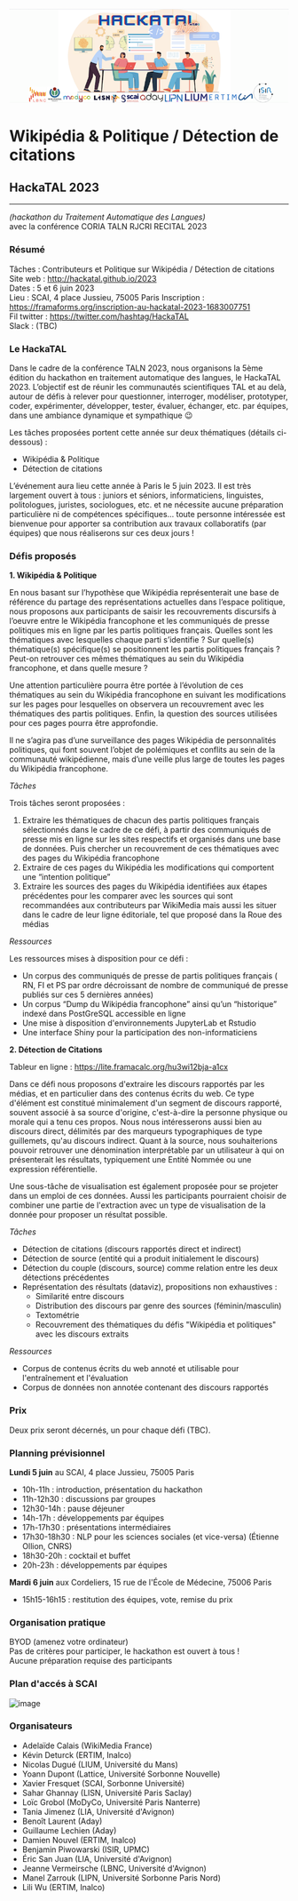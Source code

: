 ![HackaTAL 2023](https://raw.githubusercontent.com/HackaTAL/2023/gh-pages/HackaTAL_2023.png)

# Wikipédia & Politique / Détection de citations

## HackaTAL 2023
---------------
*(hackathon du Traitement Automatique des Langues)*  
avec la conférence CORIA TALN RJCRI RECITAL 2023

### Résumé

Tâches : Contributeurs et Politique sur Wikipédia / Détection de citations 
Site web : http://hackatal.github.io/2023  
Dates : 5 et 6 juin 2023  
Lieu : SCAI, 4 place Jussieu, 75005 Paris 
Inscription : https://framaforms.org/inscription-au-hackatal-2023-1683007751  
Fil twitter : https://twitter.com/hashtag/HackaTAL  
Slack : (TBC)  

### Le HackaTAL

Dans le cadre de la conférence TALN 2023, nous organisons la 5ème édition du hackathon en traitement automatique des langues, le HackaTAL 2023. L’objectif est de réunir les communautés scientifiques TAL et au delà, autour de défis à relever pour questionner, interroger, modéliser, prototyper, coder, expérimenter, développer, tester, évaluer, échanger, etc. par équipes, dans une ambiance dynamique et sympathique 😉

Les tâches proposées portent cette année sur deux thématiques (détails ci-dessous) :

- Wikipédia & Politique
- Détection de citations

L’événement aura lieu cette année à Paris le 5 juin 2023. Il est très largement ouvert à tous : juniors et séniors, informaticiens, linguistes, politologues, juristes, sociologues, etc. et ne nécessite aucune préparation particulière ni de compétences spécifiques... toute personne intéressée est bienvenue  pour apporter sa contribution aux travaux collaboratifs (par équipes) que nous réaliserons sur ces deux jours !

### Défis proposés

**1. Wikipédia & Politique**

En nous basant sur l’hypothèse que Wikipédia représenterait une base de référence du partage des représentations actuelles dans l’espace politique, nous proposons aux participants de saisir les recouvrements discursifs à l’oeuvre entre le Wikipédia francophone et les communiqués de presse politiques mis en ligne par les partis politiques français. Quelles sont les thématiques avec lesquelles chaque parti s’identifie ? Sur quelle(s) thématique(s) spécifique(s) se positionnent les partis politiques français ? Peut-on retrouver ces mêmes thématiques au sein du Wikipédia francophone, et dans quelle mesure ? 


Une attention particulière pourra être portée à l’évolution de ces thématiques au sein du Wikipédia francophone en suivant les modifications sur les pages pour lesquelles on observera un recouvrement avec les thématiques des partis politiques. Enfin, la question des sources utilisées pour ces pages pourra être approfondie. 


Il ne s’agira pas d’une surveillance des pages Wikipédia de personnalités politiques, qui font souvent l’objet de polémiques et conflits au sein de la communauté wikipédienne, mais d’une veille plus large de toutes les pages du Wikipédia francophone. 

*Tâches*

Trois tâches seront proposées : 

1. Extraire les thématiques de chacun des partis politiques français sélectionnés dans le cadre de ce défi, à partir des communiqués de presse mis en ligne sur les sites respectifs et organisés dans une base de données. Puis chercher un recouvrement de ces thématiques avec des pages du Wikipédia francophone
1. Extraire de ces pages du Wikipédia les modifications qui comportent une “intention politique” 
1. Extraire les sources des pages du Wikipédia identifiées aux étapes précédentes pour les comparer avec les sources qui sont recommandées aux contributeurs par WikiMedia mais aussi les situer dans le cadre de leur ligne éditoriale, tel que proposé dans la Roue des médias 

*Ressources*

Les ressources mises à disposition pour ce défi : 

- Un corpus des communiqués de presse de partis politiques français ( RN, FI et PS par ordre décroissant de nombre de communiqué de presse publiés sur ces 5 dernières années) 
- Un corpus “Dump du Wikipédia francophone” ainsi qu’un “historique” indexé dans PostGreSQL accessible en ligne
- Une mise à disposition d'environnements JupyterLab et Rstudio
- Une interface Shiny pour la participation des non-informaticiens



**2. Détection de Citations**

Tableur en ligne : https://lite.framacalc.org/hu3wi12bja-a1cx

Dans ce défi nous proposons d'extraire les discours rapportés par les médias, et en particulier dans des contenus écrits du web. Ce type d'élément est constitué minimalement d'un segment de discours rapporté, souvent associé à sa source d'origine, c'est-à-dire la personne physique ou morale qui a tenu ces propos. Nous nous intéresserons aussi bien au discours direct, délimités par des marqueurs typographiques de type guillemets, qu'au discours indirect. Quant à la source, nous souhaiterions pouvoir retrouver une dénomination interprétable par un utilisateur à qui on présenterait les résultats, typiquement une Entité Nommée ou une expression référentielle.

Une sous-tâche de visualisation est également proposée pour se projeter dans un emploi de ces données.
Aussi les participants pourraient choisir de combiner une partie de l'extraction avec un type de visualisation de la donnée pour proposer un résultat possible.

*Tâches*

- Détection de citations (discours rapportés direct et indirect)
- Détection de source (entité qui a produit initialement le discours)
- Détection du couple (discours, source) comme relation entre les deux détections précédentes
- Représentation des résultats (dataviz), propositions non exhaustives :
  - Similarité entre discours
  - Distribution des discours par genre des sources (féminin/masculin)
  - Textométrie
  - Recouvrement des thématiques du défis "Wikipédia et politiques" avec les discours extraits

*Ressources*

- Corpus de contenus écrits du web annoté et utilisable pour l'entraînement et l'évaluation
- Corpus de données non annotée contenant des discours rapportés


### Prix

Deux prix seront décernés, un pour chaque défi (TBC).

### Planning prévisionnel

**Lundi 5 juin** au SCAI, 4 place Jussieu, 75005 Paris 

- 10h-11h : introduction, présentation du hackathon
- 11h-12h30 : discussions par groupes
- 12h30-14h : pause déjeuner
- 14h-17h : développements par équipes
- 17h-17h30 : présentations intermédiaires
- 17h30-18h30 : NLP pour les sciences sociales (et vice-versa) (Étienne Ollion, CNRS)
- 18h30-20h : cocktail et buffet
- 20h-23h : développements par équipes

**Mardi 6 juin** aux Cordeliers, 15 rue de l'École de Médecine, 75006 Paris

- 15h15-16h15 : restitution des équipes, vote, remise du prix

### Organisation pratique

BYOD (amenez votre ordinateur)  
Pas de critères pour participer, le hackathon est ouvert à tous !  
Aucune préparation requise des participants 

### Plan d'accés à SCAI

<img width="428" alt="image" src="https://github.com/HackaTAL/2023/assets/21262253/ddd6f7a5-70e6-436b-98b3-ea3fc6aa4d8e">


### Organisateurs

- Adelaïde Calais (WikiMedia France)
- Kévin Deturck (ERTIM, Inalco)
- Nicolas Dugué (LIUM, Université du Mans)
- Yoann Dupont (Lattice, Université Sorbonne Nouvelle)
- Xavier Fresquet (SCAI, Sorbonne Université)
- Sahar Ghannay (LISN, Université Paris Saclay)
- Loïc Grobol (MoDyCo, Université Paris Nanterre)
- Tania Jimenez (LIA, Université d'Avignon)
- Benoît Laurent (Aday)
- Guillaume Lechien (Aday)
- Damien Nouvel (ERTIM, Inalco)
- Benjamin Piwowarski (ISIR, UPMC)
- Éric San Juan (LIA, Université d'Avignon)
- Jeanne Vermeirsche (LBNC, Université d'Avignon)
- Manel Zarrouk (LIPN, Université Sorbonne Paris Nord)
- Lili Wu (ERTIM, Inalco)
